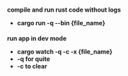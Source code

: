 <h4> compile and run rust code without logs </4>
<ul>
    <li>cargo run -q --bin {file_name}</li>
</ul>

<h4> run app in dev mode </4>
<ul>
    <li>cargo watch -q -c -x {file_name}</li>
    <li>-q for quite</li>
    <li>-c to clear</li>
</ul>